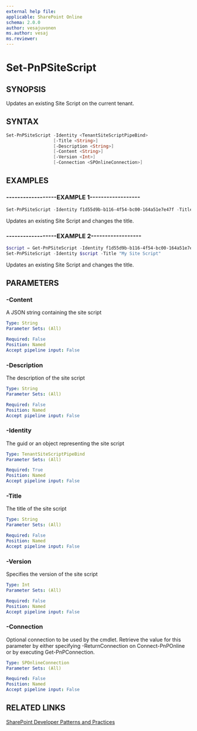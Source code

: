 ```yaml
---
external help file:
applicable: SharePoint Online
schema: 2.0.0
author: vesajuvonen
ms.author: vesaj
ms.reviewer:
---
```

# Set-PnPSiteScript

## SYNOPSIS
Updates an existing Site Script on the current tenant.

## SYNTAX 

```powershell
Set-PnPSiteScript -Identity <TenantSiteScriptPipeBind>
                  [-Title <String>]
                  [-Description <String>]
                  [-Content <String>]
                  [-Version <Int>]
                  [-Connection <SPOnlineConnection>]
```

## EXAMPLES

### ------------------EXAMPLE 1------------------
```powershell
Set-PnPSiteScript -Identity f1d55d9b-b116-4f54-bc00-164a51e7e47f -Title "My Site Script"
```

Updates an existing Site Script and changes the title.

### ------------------EXAMPLE 2------------------
```powershell
$script = Get-PnPSiteScript -Identity f1d55d9b-b116-4f54-bc00-164a51e7e47f 
Set-PnPSiteScript -Identity $script -Title "My Site Script"
```

Updates an existing Site Script and changes the title.

## PARAMETERS

### -Content
A JSON string containing the site script

```yaml
Type: String
Parameter Sets: (All)

Required: False
Position: Named
Accept pipeline input: False
```

### -Description
The description of the site script

```yaml
Type: String
Parameter Sets: (All)

Required: False
Position: Named
Accept pipeline input: False
```

### -Identity
The guid or an object representing the site script

```yaml
Type: TenantSiteScriptPipeBind
Parameter Sets: (All)

Required: True
Position: Named
Accept pipeline input: False
```

### -Title
The title of the site script

```yaml
Type: String
Parameter Sets: (All)

Required: False
Position: Named
Accept pipeline input: False
```

### -Version
Specifies the version of the site script

```yaml
Type: Int
Parameter Sets: (All)

Required: False
Position: Named
Accept pipeline input: False
```

### -Connection
Optional connection to be used by the cmdlet. Retrieve the value for this parameter by either specifying -ReturnConnection on Connect-PnPOnline or by executing Get-PnPConnection.

```yaml
Type: SPOnlineConnection
Parameter Sets: (All)

Required: False
Position: Named
Accept pipeline input: False
```

## RELATED LINKS

[SharePoint Developer Patterns and Practices](https://aka.ms/sppnp)

